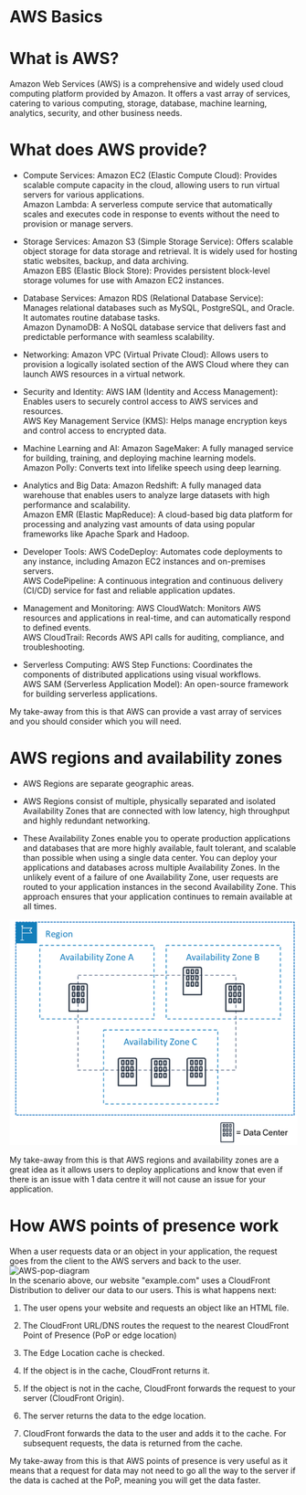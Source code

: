 # AWS Basics

# What is AWS?
Amazon Web Services (AWS) is a comprehensive and widely used cloud computing platform provided by Amazon. It offers a vast array of services, catering to various computing, storage, database, machine learning, analytics, security, and other business needs.

# What does AWS provide?
- Compute Services:
Amazon EC2 (Elastic Compute Cloud): Provides scalable compute capacity in the cloud, allowing users to run virtual servers for various applications.<br>
Amazon Lambda: A serverless compute service that automatically scales and executes code in response to events without the need to provision or manage servers.

- Storage Services:
Amazon S3 (Simple Storage Service): Offers scalable object storage for data storage and retrieval. It is widely used for hosting static websites, backup, and data archiving.<br>
Amazon EBS (Elastic Block Store): Provides persistent block-level storage volumes for use with Amazon EC2 instances.

- Database Services:
Amazon RDS (Relational Database Service): Manages relational databases such as MySQL, PostgreSQL, and Oracle. It automates routine database tasks.<br>
Amazon DynamoDB: A NoSQL database service that delivers fast and predictable performance with seamless scalability.

- Networking:
Amazon VPC (Virtual Private Cloud): Allows users to provision a logically isolated section of the AWS Cloud where they can launch AWS resources in a virtual network.<br>

- Security and Identity:
AWS IAM (Identity and Access Management): Enables users to securely control access to AWS services and resources.<br>
AWS Key Management Service (KMS): Helps manage encryption keys and control access to encrypted data.

- Machine Learning and AI:
Amazon SageMaker: A fully managed service for building, training, and deploying machine learning models.<br>
Amazon Polly: Converts text into lifelike speech using deep learning.

- Analytics and Big Data:
Amazon Redshift: A fully managed data warehouse that enables users to analyze large datasets with high performance and scalability.<br>
Amazon EMR (Elastic MapReduce): A cloud-based big data platform for processing and analyzing vast amounts of data using popular frameworks like Apache Spark and Hadoop.

- Developer Tools:
AWS CodeDeploy: Automates code deployments to any instance, including Amazon EC2 instances and on-premises servers.<br>
AWS CodePipeline: A continuous integration and continuous delivery (CI/CD) service for fast and reliable application updates.

- Management and Monitoring:
AWS CloudWatch: Monitors AWS resources and applications in real-time, and can automatically respond to defined events.<br>
AWS CloudTrail: Records AWS API calls for auditing, compliance, and troubleshooting.

- Serverless Computing:
AWS Step Functions: Coordinates the components of distributed applications using visual workflows.<br>
AWS SAM (Serverless Application Model): An open-source framework for building serverless applications.

My take-away from this is that AWS can provide a vast array of services and you should consider which you will need.

# AWS regions and availability zones

- AWS Regions are separate geographic areas.

- AWS Regions consist of multiple, physically separated and isolated Availability Zones that are connected with low latency, high throughput and highly redundant networking.

- These Availability Zones enable you to operate production applications and databases that are more highly available, fault tolerant, and scalable than possible when using a single data center. You can deploy your applications and databases across multiple Availability Zones. In the unlikely event of a failure of one Availability Zone, user requests are routed to your application instances in the second Availability Zone. This approach ensures that your application continues to remain available at all times.

![Alt text](../../readme-images/AWS-regions-and-zones.png)

My take-away from this is that AWS regions and availability zones are a great idea as it allows users to deploy applications and know that even if there is an issue with 1 data centre it will not cause an issue for your application.

# How AWS points of presence work
When a user requests data or an object in your application, the request goes from the client to the AWS servers and back to the user.
![AWS-pop-diagram](../../readme-images/AWS-pop-diagram.avif)<br>
In the scenario above, our website "example.com" uses a CloudFront Distribution to deliver our data to our users. This is what happens next:

1) The user opens your website and requests an object like an HTML file.

2) The CloudFront URL/DNS routes the request to the nearest CloudFront Point of Presence (PoP or edge location)

3) The Edge Location cache is checked.

4) If the object is in the cache, CloudFront returns it.

5) If the object is not in the cache, CloudFront forwards the request to your server (CloudFront Origin).

6) The server returns the data to the edge location.

7) CloudFront forwards the data to the user and adds it to the cache. For subsequent requests, the data is returned from the cache.

My take-away from this is that AWS points of presence is very useful as it means that a request for data may not need to go all the way to the server if the data is cached at the PoP, meaning you will get the data faster.